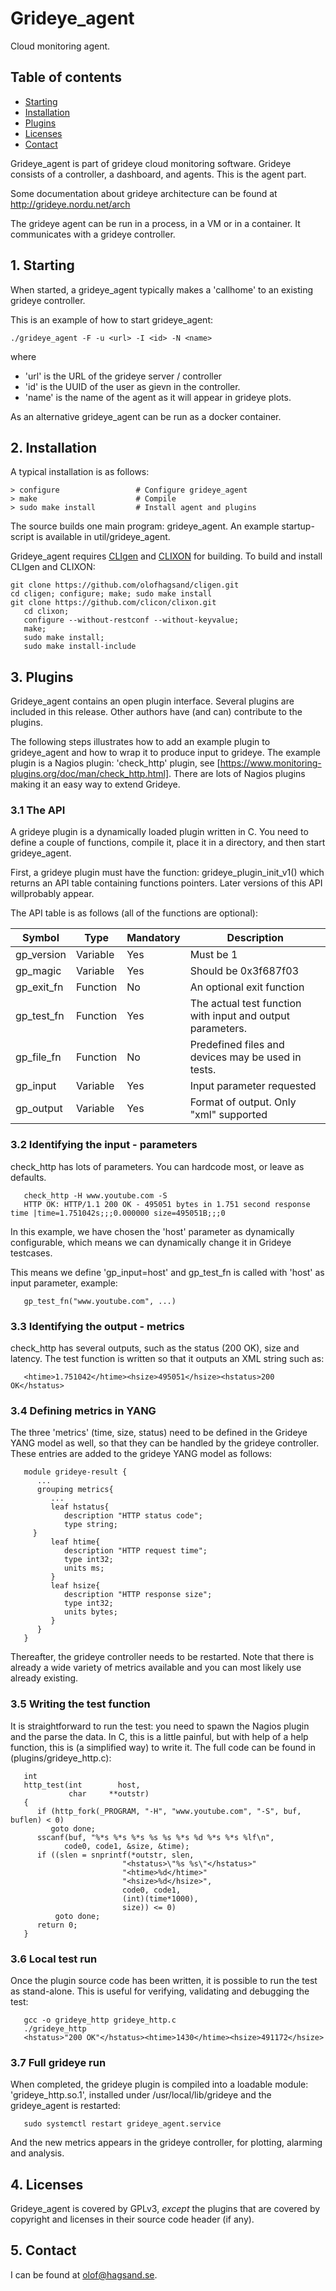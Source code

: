 # Grideye_agent
Cloud monitoring agent. 

## Table of contents

  * [Starting](#1-starting)
  * [Installation](#2-installation)
  * [Plugins](#3-plugins)
  * [Licenses](#4-licenses)
  * [Contact](#5-contact)

Grideye_agent is part of grideye cloud monitoring software. Grideye consists of a controller, a dashboard, and agents. This is the agent part.  

Some documentation about grideye architecture can be found at
     http://grideye.nordu.net/arch

The grideye agent can be run in a process, in a VM or in a
container. It communicates with a grideye controller. 

## 1. Starting

When started, a grideye_agent typically makes a 'callhome' to an existing
grideye controller.

This is an example of how to start grideye_agent:

    ./grideye_agent -F -u <url> -I <id> -N <name>

where
- 'url' is the URL of the grideye server / controller
- 'id' is the UUID of the user as gievn in the controller.
- 'name' is the name of the agent as it will appear in grideye plots.

As an alternative grideye_agent can be run as a docker container.

## 2. Installation

A typical installation is as follows:

    > configure	       	        # Configure grideye_agent
    > make                      # Compile
    > sudo make install         # Install agent and plugins

The source builds one main program: grideye_agent. An
example startup-script is available in util/grideye_agent.

Grideye_agent requires [CLIgen](http://www.cligen.se) and [CLIXON](http://www.clicon.org) for building. To build and install CLIgen and CLIXON:

    git clone https://github.com/olofhagsand/cligen.git
    cd cligen; configure; make; sudo make install
    git clone https://github.com/clicon/clixon.git
       cd clixon; 
       configure --without-restconf --without-keyvalue; 
       make; 
       sudo make install; 
       sudo make install-include

## 3. Plugins

Grideye_agent contains an open plugin interface.  Several plugins
are included in this release. Other authors have (and can) contribute
to the plugins. 

The following steps illustrates how to add an example plugin to
grideye_agent and how to wrap it to produce input to grideye. The
example plugin is a Nagios plugin: 'check_http' plugin, see
[https://www.monitoring-plugins.org/doc/man/check_http.html]. There
are lots of Nagios plugins making it an easy way to extend Grideye.

### 3.1 The API

A grideye plugin is a dynamically loaded plugin written in C. You need
to define a couple of functions, compile it, place it in a directory,
and then start grideye_agent.

First, a grideye plugin must have the function:
grideye_plugin_init_v1() which returns an API table containing functions pointers. Later versions of this API willprobably appear.

The API table is as follows (all of the functions are optional):

Symbol | Type | Mandatory |Description
--- | --- | --- | ---
gp_version | Variable | Yes | Must be 1
gp_magic | Variable | Yes | Should be 0x3f687f03
gp_exit_fn | Function | No | An optional exit function
gp_test_fn | Function | Yes | The actual test function with input and output parameters.
gp_file_fn | Function | No | Predefined files and devices may be used in tests.
gp_input | Variable | Yes | Input parameter requested
gp_output | Variable | Yes | Format of output. Only "xml" supported

### 3.2 Identifying the input - parameters

check_http has lots of parameters. You can hardcode most, or leave as
defaults.

```
   check_http -H www.youtube.com -S
   HTTP OK: HTTP/1.1 200 OK - 495051 bytes in 1.751 second response time |time=1.751042s;;;0.000000 size=495051B;;;0
```

In this example, we have chosen the 'host' parameter as dynamically
configurable, which means we can dynamically change it in Grideye testcases.

This means we define 'gp_input=host' and gp_test_fn is called with 'host' as input parameter, example:

```
   gp_test_fn("www.youtube.com", ...)
```

### 3.3 Identifying the output - metrics

check_http has several outputs, such as the status (200 OK), size and
latency. The test function is written so that it outputs an XML string
such as:

```
   <htime>1.751042</htime><hsize>495051</hsize><hstatus>200 OK</hstatus>
```

### 3.4 Defining metrics in YANG

The three 'metrics' (time, size, status) need to be defined in the
Grideye YANG model as well, so that they can be handled by the grideye
controller.  These entries are added to the grideye YANG model as follows:

```
   module grideye-result {
      ...
      grouping metrics{
         ...
         leaf hstatus{
            description "HTTP status code";
            type string;
	 }
         leaf htime{
            description "HTTP request time";
            type int32;
            units ms;
         }
         leaf hsize{
            description "HTTP response size";
            type int32;
            units bytes;
         }
      }
   }
```

Thereafter, the grideye controller needs to be restarted. Note that
there is already a wide variety of metrics available and you can most
likely use already existing.

### 3.5 Writing the test function

It is straightforward to run the test: you need to spawn the Nagios
plugin and the parse the data. In C, this is a little painful, but
with help of a help function, this is (a simplified way) to write
it. The full code can be found in (plugins/grideye_http.c):

```
   int
   http_test(int        host,
             char     **outstr)
   {
      if (http_fork(_PROGRAM, "-H", "www.youtube.com", "-S", buf, buflen) < 0)
         goto done;
      sscanf(buf, "%*s %*s %*s %s %s %*s %d %*s %*s %lf\n",
            code0, code1, &size, &time);
      if ((slen = snprintf(*outstr, slen,
                         "<hstatus>\"%s %s\"</hstatus>"
                         "<htime>%d</htime>"
                         "<hsize>%d</hsize>",
                         code0, code1,
                         (int)(time*1000),
                         size)) <= 0)
          goto done;
      return 0; 
   }
```
   
### 3.6 Local test run

Once the plugin source code has been written, it is possible to run
the test as stand-alone. This is useful for verifying, validating and
debugging the test:

```
   gcc -o grideye_http grideye_http.c
   ./grideye_http 
   <hstatus>"200 OK"</hstatus><htime>1430</htime><hsize>491172</hsize>
```

### 3.7 Full grideye run

When completed, the grideye plugin is compiled into a loadable module:
'grideye_http.so.1', installed under /usr/local/lib/grideye and the grideye_agent is restarted:

```
   sudo systemctl restart grideye_agent.service
```

And the new metrics appears in the grideye controller, for plotting, alarming and analysis.

## 4. Licenses

Grideye_agent is covered by GPLv3, _except_ the plugins that are
covered by copyright and licenses in their source code header (if any).

## 5. Contact

I can be found at olof@hagsand.se.